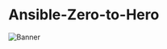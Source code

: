 # Ansible-Zero-to-Hero
<img src="https://github.com/bhuvan-raj/Ansible-Zero-to-Hero/blob/main/assets/ansible.webp" alt="Banner" />


